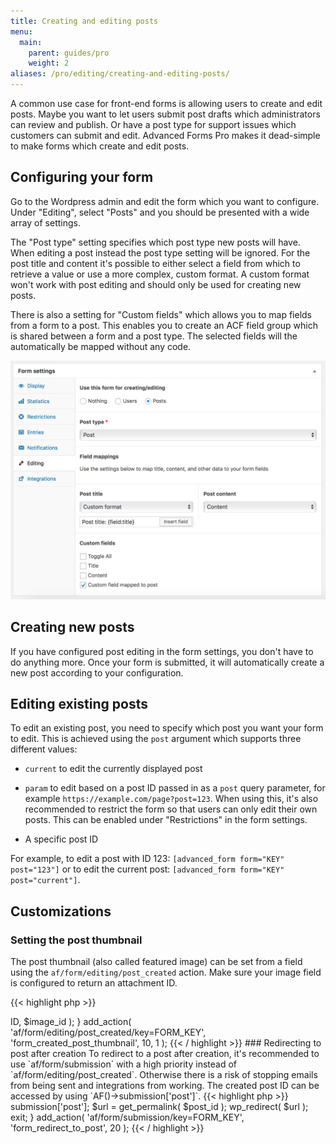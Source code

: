 ```yaml
---
title: Creating and editing posts
menu:
  main:
    parent: guides/pro
    weight: 2
aliases: /pro/editing/creating-and-editing-posts/
---
```


A common use case for front-end forms is allowing users to create and edit posts. Maybe you want to let users submit post drafts which administrators can review and publish. Or have a post type for support issues which customers can submit and edit. Advanced Forms Pro makes it dead-simple to make forms which create and edit posts.

## Configuring your form

Go to the Wordpress admin and edit the form which you want to configure. Under "Editing", select "Posts" and you should be presented with a wide array of settings.

The "Post type" setting specifies which post type new posts will have. When editing a post instead the post type setting will be ignored. For the post title and content it's possible to either select a field from which to retrieve a value or use a more complex, custom format. A custom format won't work with post editing and should only be used for creating new posts.

There is also a setting for "Custom fields" which allows you to map fields from a form to a post. This enables you to create an ACF field group which is shared between a form and a post type. The selected fields will the automatically be mapped without any code.

![Example form configuration](/images/editing-post-settings.png)

## Creating new posts

If you have configured post editing in the form settings, you don't have to do anything more. Once your form is submitted, it will automatically create a new post according to your configuration.

## Editing existing posts

To edit an existing post, you need to specify which post you want your form to edit. This is achieved using the `post` argument which supports three different values:

- `current` to edit the currently displayed post

- `param` to edit based on a post ID passed in as a `post` query parameter, for example `https://example.com/page?post=123`. When using this, it's also recommended to restrict the form so that users can only edit their own posts. This can be enabled under "Restrictions" in the form settings.

- A specific post ID

For example, to edit a post with ID 123: `[advanced_form form="KEY" post="123"]` or to edit the current post: `[advanced_form form="KEY" post="current"]`.

## Customizations

### Setting the post thumbnail

The post thumbnail (also called featured image) can be set from a field using the `af/form/editing/post_created` action. Make sure your image field is configured to return an attachment ID.

{{< highlight php >}}
<?php

function form_created_post_thumbnail( $post ) {
  $image_id = af_get_field( 'IMAGE_FIELD_NAME' );
  set_post_thumbnail( $post->ID, $image_id );
}
add_action( 'af/form/editing/post_created/key=FORM_KEY', 'form_created_post_thumbnail', 10, 1 );

{{< / highlight >}}

### Redirecting to post after creation

To redirect to a post after creation, it's recommended to use `af/form/submission` with a high priority instead of `af/form/editing/post_created`. Otherwise there is a risk of stopping emails from being sent and integrations from working. The created post ID can be accessed by using `AF()->submission['post']`.

{{< highlight php >}}
<?php

function form_redirect_to_post() {
  $post_id = AF()->submission['post'];
  $url = get_permalink( $post_id );

  wp_redirect( $url );
  exit;
}
add_action( 'af/form/submission/key=FORM_KEY', 'form_redirect_to_post', 20 );

{{< / highlight >}}